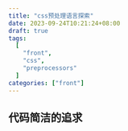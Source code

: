 ```yaml
---
title: "css预处理语言探索"
date: 2023-09-24T10:21:24+08:00
draft: true
tags:
  [
    "front",
    "css",
    "preprocessors"
  ]
categories: ["front"]
---
```


## 代码简洁的追求